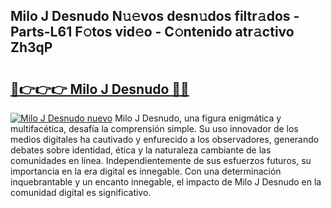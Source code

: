 ## Milo J Desnudo N𝚞𝚎vos desn𝚞dos filtr𝚊dos - Parts-L61 F𝚘tos vid𝚎o - C𝚘ntenido atr𝚊ctivo Zh3qP

# <h2><a href="http://mbb388.tromn.icu/?c=Milo+J+Desnudo">🔗👉👉👉 Milo J Desnudo 🔗🔗</a></h2>

[![Milo J Desnudo nuevo](https://i.imgur.com/pEAQMta.gif)](http://mbb388.tromn.icu/?c=Milo+J+Desnudo)
Milo J Desnudo, una figura enigmática y multifacética, desafía la comprensión simple. Su uso innovador de los medios digitales ha cautivado y enfurecido a los observadores, generando debates sobre identidad, ética y la naturaleza cambiante de las comunidades en línea. Independientemente de sus esfuerzos futuros, su importancia en la era digital es innegable. Con una determinación inquebrantable y un encanto innegable, el impacto de Milo J Desnudo en la comunidad digital es significativo.
